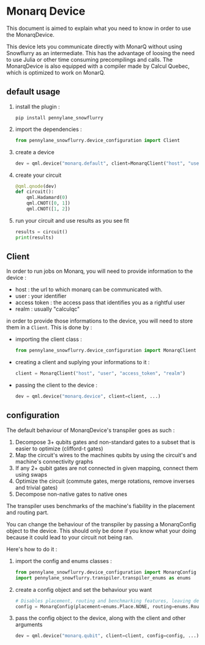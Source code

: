 # Monarq Device

This document is aimed to explain what you need to know in order to use the MonarqDevice.

This device lets you communicate directly with MonarQ without using Snowflurry as an intermediate. This has the advantage of loosing the need to use Julia or other time consuming precompilings and calls. The MonarqDevice is also equipped with a compiler made by Calcul Quebec, which is optimized to work on MonarQ. 

## default usage

1. install the plugin : 
   ```
   pip install pennylane_snowflurry
   ```
2. import the dependencies : 
   ```python
   from pennylane_snowflurry.device_configuration import Client
   ```
3. create a device 
   ```python
   dev = qml.device("monarq.default", client=MonarqClient("host", "user", "access token", "realm"), wires=[0, 1, 2], shots=1000)
   ```
4. create your circuit
   ```python
   @qml.qnode(dev)
   def circuit():
       qml.Hadamard(0)
       qml.CNOT([0, 1])
       qml.CNOT([1, 2])
   ```
5. run your circuit and use results as you see fit
   ```python
   results = circuit()
   print(results)
   ```

## Client

In order to run jobs on Monarq, you will need to provide information to the device : 
- host : the url to which monarq can be communicated with. 
- user : your identifier
- access token : the access pass that identifies you as a rightful user
- realm : usually "calculqc"

in order to provide those informations to the device, you will need to store them in a ```Client```. This is done by : 
- importing the client class : 
    ```python
    from pennylane_snowflurry.device_configuration import MonarqClient
    ```
- creating a client and suplying your informations to it : 
    ```python
    client = MonarqClient("host", "user", "access_token", "realm")
    ```
- passing the client to the device : 
    ```python
    dev = qml.device("monarq.device", client=client, ...)
    ```

## configuration

The default behaviour of MonarqDevice's transpiler goes as such : 
1. Decompose 3+ qubits gates and non-standard gates to a subset that is easier to optimize (clifford-t gates)
2. Map the circuit's wires to the machines qubits by using the circuit's and machine's connectivity graphs
3. If any 2+ qubit gates are not connected in given mapping, connect them using swaps
4. Optimize the circuit (commute gates, merge rotations, remove inverses and trivial gates)
5. Decompose non-native gates to native ones

The transpiler uses benchmarks of the machine's fiability in the placement and routing part.

You can change the behaviour of the transpiler by passing a MonarqConfig object to the device. This should only be done if you know what your doing because it could lead to your circuit not being ran. 

Here's how to do it : 

1. import the config and enums classes : 
   ```python
   from pennylane_snowflurry.device_configuration import MonarqConfig
   import pennylane_snowflurry.transpiler.transpiler_enums as enums
   ```
2. create a config object and set the behaviour you want
   ```python
   # Disables placement, routing and benchmarking features, leaving decompositions and optimization unchanged from the base configuration
   config = MonarqConfig(placement=enums.Place.NONE, routing=enums.Route.NONE, useBenchmarking=enums.Benchmark.NONE) 
   ```
3. pass the config object to the device, along with the client and other arguments
   ```python
   dev = qml.device("monarq.qubit", client=client, config=config, ...)
   ```